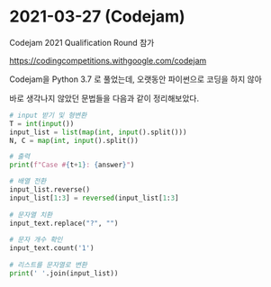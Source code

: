 # 2021-03-27 (Codejam)

Codejam 2021 Qualification Round 참가

https://codingcompetitions.withgoogle.com/codejam



Codejam을 Python 3.7 로 풀었는데, 오랫동안 파이썬으로 코딩을 하지 않아

바로 생각나지 않았던 문법들을 다음과 같이 정리해보았다.

```python
# input 받기 및 형변환
T = int(input())
input_list = list(map(int, input().split()))
N, C = map(int, input().split())

# 출력
print(f"Case #{t+1}: {answer}")

# 배열 전환
input_list.reverse()
input_list[1:3] = reversed(input_list[1:3]
                          
# 문자열 치환
input_text.replace("?", "")
                           
# 문자 개수 확인
input_text.count('1')
                           
# 리스트를 문자열로 변환
print(' '.join(input_list))
```

